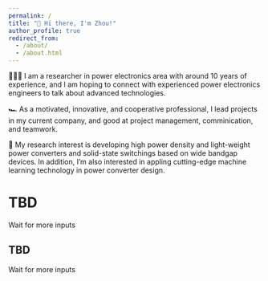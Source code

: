 ```yaml
---
permalink: /
title: "👋 Hi there, I'm Zhou!"
author_profile: true
redirect_from: 
  - /about/
  - /about.html
---
```


👨🏻‍🔬 I am a researcher in power electronics area with around 10 years of experience, and I am hoping to connect with experienced power electronics engineers to talk about advanced technologies.

🏎️ As a motivated, innovative, and cooperative professional, I lead projects in my current company, and good at project management, comminication, and teamwork.

🔋 My research interest is developing high power density and light-weight power converters and solid-state switchings based on wide bandgap devices. In addition, I’m also interested in appling cutting-edge machine learning technology in power converter design.  

TBD
======
Wait for more inputs

TBD
------
Wait for more inputs

